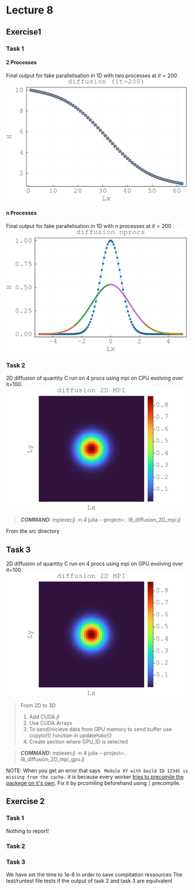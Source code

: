 # Lecture 8

## Exercise1

### Task 1

#### 2 Processes
Final output for fake parallelisation in 1D with two processes at $it = 200$
![diff1D_3P](docs/l8ex1t1_2procs.png)

#### n Processes
Final output for fake parallelisation in 1D with n processes at $it = 200$
![diff1D_nP](docs/l8ex1t1_nprocs.png)

### Task 2
2D diffusion of quantity C run on 4 procs using mpi on CPU evolving over it=100. 
![diff2D_CPU](docs/l8ex1t2.gif)
>***COMMAND:***  mpiexecjl -n 4 julia --project=.. l8_diffusion_2D_mpi.jl

From the src directory

## Task 3
2D diffusion of quantity C run on 4 procs using mpi on GPU evolving over it=100. 
![diff2D_CPU](docs/l8ex1t3.gif)
> From 2D to 3D
> 1. Add CUDA.jl
> 2. Use CUDA.Arrays
> 3. To send/recieve data from GPU memory to send buffer use copyto!() function in updatehalo!()
> 4. Create section where GPU_ID is selected

>***COMMAND:***  mpiexecjl -n 4 julia --project=.. l8_diffusion_2D_mpi_gpu.jl

NOTE: When you get an error that says
` Module XY with build ID 12345 is missing from the cache.` it is because every worker [tries to precomile the packege on it's own](https://stackoverflow.com/questions/55410326/module-does-not-support-precompilation-but-is-imported-by-a-module-that-does). Fix it by prcomiling beforehand using `]` precompile.

## Exercise 2

### Task 1

Nothing to report!

### Task 2

### Task 3
We have set the time to 1e-6 in order to save compitation ressources
The test/runtest file tests if the output of task 2 and task 3 are equilvalent